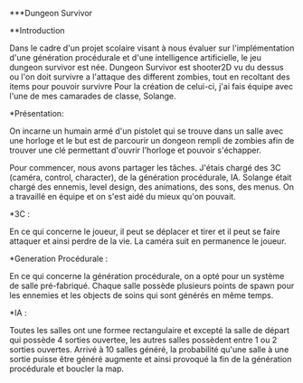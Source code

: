 ***Dungeon Survivor

**Introduction

Dans le cadre d'un projet scolaire visant à nous évaluer sur l'implémentation d'une génération procédurale et d'une intelligence artificielle, le jeu dungeon survivor est née.
Dungeon Survivor est shooter2D vu du dessus ou l'on doit survivre a l'attaque des different zombies, tout en recoltant des items pour pouvoir survivre
Pour la création de celui-ci, j'ai fais équipe avec l'une de mes camarades de classe, Solange.

*Présentation:

On incarne un humain armé d'un pistolet qui se trouve dans un salle avec une horloge et le but est de parcourir un dongeon rempli de zombies afin de trouver une clé permettant d'ouvrir l'horloge et pouvoir s'échapper. 

Pour commencer, nous avons partager les tâches. J'étais chargé des 3C (caméra, control, character), de la génération procédurale, IA. Solange était chargé des ennemis, level design, des animations, des sons, des menus. On a travaillé en équipe et on s'est aidé du mieux qu'on pouvait.


*3C :

En ce qui concerne le joueur, il peut se déplacer et tirer et il peut se faire attaquer et ainsi perdre de la vie.
La caméra suit en permanence le joueur.


*Generation Procédurale :

En ce qui concerne la génération procédurale, on a opté pour un système de salle pré-fabriqué. Chaque salle possède plusieurs points de spawn pour les ennemies et les objects de soins qui sont générés en même temps.

*IA :

Toutes les salles ont une formee rectangulaire et excepté la salle de départ qui possède 4 sorties ouvertee, les autres salles possèdent entre 1 ou 2 sorties ouvertes.
Arrivé à 10 salles généré, la probabilité qu'une salle à une sortie puisse être généré augmente et ainsi provoqué la fin de la génération procédurale et boucler la map.

